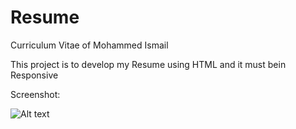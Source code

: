 # Resume
Curriculum Vitae of Mohammed Ismail

This project is to develop my Resume using HTML and it must bein Responsive

Screenshot:

![Alt text](https://github.com/ikismail/Resume/blob/master/resume.jpg "Resume")
